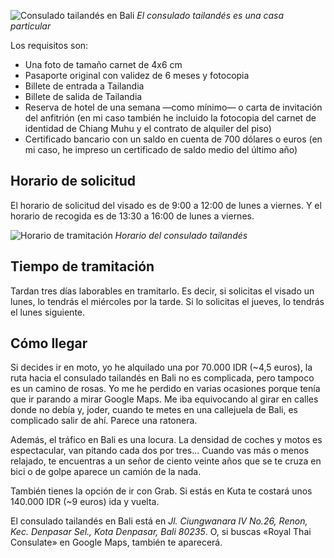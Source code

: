 ![Consulado tailandés en Bali](https://lh3.googleusercontent.com/uq246Jnl0aOS3Th4oOLNZVGfQ7kt0AMwyMePwr_jjihSAqi6m38M_9KkXOCO5_ZSlpjW0p9Eh24aPqoq3afkS0uxHNS-GURtj9kW-qqhgFDiSSz83wbJxEXe0D5Z4EDM8SEn3FZRRBL4jRiPTyhploN4USqF96QkeOYNy354-4eevqgZcb0nmllCFmWACYtMAgLiUILcQCghavfiaoLHvKm3Ux64U6X11kmtNZW6lB0RQ57NqHt_pE1M97CX7rUKMMEztuqW7VD59JapaYWWjVDXnxul-EM8Rkz4cCcPTgvj5mNU5RujailJgMPRxRaheO1ZZBukohjP-z7pNYEGEthBl8RMDA0VWgfkv_7IPSW23LNHYq30ALANdRXRDC_HGk9a_13jht_Ux31p6Ks-T6coJEmGC4konD08A3-RnbN_u5qv4hxK5AzpxtGqqAkYkLEfqIqyxWHDtzaqb9HTm8nv2Z8sulyEJCy7mwsZxIWhqEI1VVDiQVpBq8GBsflN_7JhE3UR9Zh6BeUMLjhwfJqhv1WW71Zy0xtOS2-QUwkzdrFDiVkNfVN4ToOwyu8qjDAMv_GaxXfiuOetZraaK5AWxMbbcqeX1OFUlXCX6pTnu-dc50H52BvkJwy4ptHoNYGoqADhCLZzU4Hy2qw06CBTX4stM_qAzLC-I7NRjiw3ELL5rtxZkGxQvns-XeZT4PFHT8vheTg8dbd2Og1amtBomg6EFUxYjQMl_m9rfF_-XPub=w1095-h821-no)
*El consulado tailandés es una casa particular*

Los requisitos son:

- Una foto de tamaño carnet de 4x6 cm
- Pasaporte original con validez de 6 meses y fotocopia
- Billete de entrada a Tailandia
- Billete de salida de Tailandia
- Reserva de hotel de una semana —como mínimo— o carta de invitación del anfitrión (en mi caso también he incluido la fotocopia del carnet de identidad de Chiang Muhu y el contrato de alquiler del piso)
- Certificado bancario con un saldo en cuenta de 700 dólares o euros (en mi caso, he impreso un certificado de saldo medio del último año)

## Horario de solicitud

El horario de solicitud del visado es de 9:00 a 12:00 de lunes a viernes. Y el horario de recogida es de 13:30 a 16:00 de lunes a viernes. 

![Horario de tramitación](https://lh3.googleusercontent.com/3QGuy461_sBy5TiocC-3QQRweJq4TJv3uakx7lasF0SReUdtamIB-RAekoYsR0CzVvQd4m7fQLWr8Ns1-216hYiUJ5acK6HzDwnGlkeV-35vNYizRtBqpkiwKyYzS-0P_Tk4dD_vmcCW2F86FzzAj4Xbk5k8szfmi2Eojwnr-SzCpSprAXEd0JDyeU0QM2vC3b3HHl3j_qHT97BRDhI04T8zL5ydJcYfulsiRgsjHQ0nj1Np0Wl62-e3v_kwVAGk_-h1oyA5PWhUMzuzKKSaU_qC8Xryixq1L6Db9tReVLunQqHfHMsCy1oJm3d2TXnKKfxCNNRIwRJBgUaoDQgHFrOef4uAvedBe7WTWCO98ZzF2TXJdTIpOP1EkUfDoBxL9ZW0LrWxj5IaN-gi-_HwqBQEaEMKIwA3agzye4q4lyX7S3huriZwFzl4RCK7zTWgz9bpZPmGep2gPYsWwnSPxMpnCefxdbTAhSVPAmSKO-UnnjVYiR8O6JDuWASawPLgKoMq8p59RiGUmOuRN-OBab-EWFjC1B7qHQyYH3j30q4AAce2P9y8HMVMAtKOtGWfcY10_qGogUx6sjxc_2UYFWEfqpWBdZDdK0jynG6k9RY85oGMMkcvNWGdmTPwUpUQ__Tw81o7utUrVpKNyEZUVHhUK_FHfPGl6bqpAbgOWra0mqTJtR-loPr2rFCsw28cNAzDiazh7LJPR8Bi0e6gE5S3WA=w1095-h821-no)
*Horario del consulado tailandés*

## Tiempo de tramitación

Tardan tres días laborables en tramitarlo. Es decir, si solicitas el visado un lunes, lo tendrás el miércoles por la tarde. Si lo solicitas el jueves, lo tendrás el lunes siguiente.

## Cómo llegar

Si decides ir en moto, yo he alquilado una por 70.000 IDR (~4,5 euros), la ruta hacia el consulado tailandés en Bali no es complicada, pero tampoco es un camino de rosas. Yo me he perdido en varias ocasiones porque tenía que ir parando a mirar Google Maps.  Me iba equivocando al girar en calles donde no debía y, joder, cuando te metes en una callejuela de Bali, es complicado salir de ahí. Parece una ratonera.

Además, el tráfico en Bali es una locura. La densidad de coches y motos es espectacular, van pitando cada dos por tres... Cuando vas más o menos relajado, te encuentras a un señor de ciento veinte años que se te cruza en bici o de golpe aparece un camión de la nada. 

También tienes la opción de ir con Grab. Si estás en Kuta te costará unos 140.000 IDR (~9 euros) ida y vuelta.

El consulado tailandés en Bali está en _Jl. Ciungwanara IV No.26, Renon, Kec. Denpasar Sel., Kota Denpasar, Bali 80235_. O, si buscas «Royal Thai Consulate» en Google Maps, también te aparecerá.